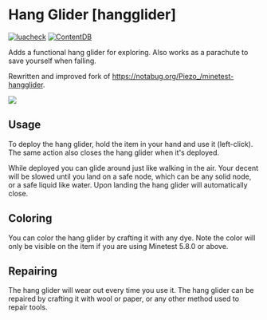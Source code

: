 # Hang Glider [hangglider]

[![luacheck](https://github.com/mt-mods/hangglider/workflows/luacheck/badge.svg)](https://github.com/mt-mods/hangglider/actions)
[![ContentDB](https://content.minetest.net/packages/mt-mods/hangglider/shields/downloads/)](https://content.minetest.net/packages/mt-mods/hangglider/)

Adds a functional hang glider for exploring. Also works as a parachute to save yourself when falling.

Rewritten and improved fork of https://notabug.org/Piezo_/minetest-hangglider.

![](screenshot.png?raw=true)

## Usage

To deploy the hang glider, hold the item in your hand and use it (left-click). The same action also closes the hang glider when it's deployed.

While deployed you can glide around just like walking in the air. Your decent will be slowed until you land on a safe node, which can be any solid node, or a safe liquid like water. Upon landing the hang glider will automatically close.

## Coloring

You can color the hang glider by crafting it with any dye. Note the color will only be visible on the item if you are using Minetest 5.8.0 or above.


## Repairing

The hang glider will wear out every time you use it. The hang glider can be repaired by crafting it with wool or paper, or any other method used to repair tools.
